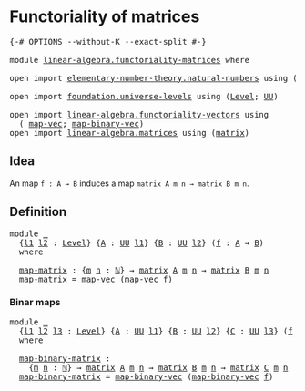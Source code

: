 # Functoriality of matrices

<pre class="Agda"><a id="38" class="Symbol">{-#</a> <a id="42" class="Keyword">OPTIONS</a> <a id="50" class="Pragma">--without-K</a> <a id="62" class="Pragma">--exact-split</a> <a id="76" class="Symbol">#-}</a>

<a id="81" class="Keyword">module</a> <a id="88" href="linear-algebra.functoriality-matrices.html" class="Module">linear-algebra.functoriality-matrices</a> <a id="126" class="Keyword">where</a>

<a id="133" class="Keyword">open</a> <a id="138" class="Keyword">import</a> <a id="145" href="elementary-number-theory.natural-numbers.html" class="Module">elementary-number-theory.natural-numbers</a> <a id="186" class="Keyword">using</a> <a id="192" class="Symbol">(</a><a id="193" href="elementary-number-theory.natural-numbers.html#1530" class="Datatype">ℕ</a><a id="194" class="Symbol">)</a>

<a id="197" class="Keyword">open</a> <a id="202" class="Keyword">import</a> <a id="209" href="foundation.universe-levels.html" class="Module">foundation.universe-levels</a> <a id="236" class="Keyword">using</a> <a id="242" class="Symbol">(</a><a id="243" href="Agda.Primitive.html#597" class="Postulate">Level</a><a id="248" class="Symbol">;</a> <a id="250" href="foundation-core.universe-levels.html#235" class="Primitive">UU</a><a id="252" class="Symbol">)</a>

<a id="255" class="Keyword">open</a> <a id="260" class="Keyword">import</a> <a id="267" href="linear-algebra.functoriality-vectors.html" class="Module">linear-algebra.functoriality-vectors</a> <a id="304" class="Keyword">using</a>
  <a id="312" class="Symbol">(</a> <a id="314" href="linear-algebra.functoriality-vectors.html#572" class="Function">map-vec</a><a id="321" class="Symbol">;</a> <a id="323" href="linear-algebra.functoriality-vectors.html#992" class="Function">map-binary-vec</a><a id="337" class="Symbol">)</a>
<a id="339" class="Keyword">open</a> <a id="344" class="Keyword">import</a> <a id="351" href="linear-algebra.matrices.html" class="Module">linear-algebra.matrices</a> <a id="375" class="Keyword">using</a> <a id="381" class="Symbol">(</a><a id="382" href="linear-algebra.matrices.html#839" class="Function">matrix</a><a id="388" class="Symbol">)</a>
</pre>
## Idea

An map `f : A → B` induces a map `matrix A m n → matrix B m n`.

## Definition

<pre class="Agda"><a id="492" class="Keyword">module</a> <a id="499" href="linear-algebra.functoriality-matrices.html#499" class="Module">_</a>
  <a id="503" class="Symbol">{</a><a id="504" href="linear-algebra.functoriality-matrices.html#504" class="Bound">l1</a> <a id="507" href="linear-algebra.functoriality-matrices.html#507" class="Bound">l2</a> <a id="510" class="Symbol">:</a> <a id="512" href="Agda.Primitive.html#597" class="Postulate">Level</a><a id="517" class="Symbol">}</a> <a id="519" class="Symbol">{</a><a id="520" href="linear-algebra.functoriality-matrices.html#520" class="Bound">A</a> <a id="522" class="Symbol">:</a> <a id="524" href="foundation-core.universe-levels.html#235" class="Primitive">UU</a> <a id="527" href="linear-algebra.functoriality-matrices.html#504" class="Bound">l1</a><a id="529" class="Symbol">}</a> <a id="531" class="Symbol">{</a><a id="532" href="linear-algebra.functoriality-matrices.html#532" class="Bound">B</a> <a id="534" class="Symbol">:</a> <a id="536" href="foundation-core.universe-levels.html#235" class="Primitive">UU</a> <a id="539" href="linear-algebra.functoriality-matrices.html#507" class="Bound">l2</a><a id="541" class="Symbol">}</a> <a id="543" class="Symbol">(</a><a id="544" href="linear-algebra.functoriality-matrices.html#544" class="Bound">f</a> <a id="546" class="Symbol">:</a> <a id="548" href="linear-algebra.functoriality-matrices.html#520" class="Bound">A</a> <a id="550" class="Symbol">→</a> <a id="552" href="linear-algebra.functoriality-matrices.html#532" class="Bound">B</a><a id="553" class="Symbol">)</a>
  <a id="557" class="Keyword">where</a>
  
  <a id="568" href="linear-algebra.functoriality-matrices.html#568" class="Function">map-matrix</a> <a id="579" class="Symbol">:</a> <a id="581" class="Symbol">{</a><a id="582" href="linear-algebra.functoriality-matrices.html#582" class="Bound">m</a> <a id="584" href="linear-algebra.functoriality-matrices.html#584" class="Bound">n</a> <a id="586" class="Symbol">:</a> <a id="588" href="elementary-number-theory.natural-numbers.html#1530" class="Datatype">ℕ</a><a id="589" class="Symbol">}</a> <a id="591" class="Symbol">→</a> <a id="593" href="linear-algebra.matrices.html#839" class="Function">matrix</a> <a id="600" href="linear-algebra.functoriality-matrices.html#520" class="Bound">A</a> <a id="602" href="linear-algebra.functoriality-matrices.html#582" class="Bound">m</a> <a id="604" href="linear-algebra.functoriality-matrices.html#584" class="Bound">n</a> <a id="606" class="Symbol">→</a> <a id="608" href="linear-algebra.matrices.html#839" class="Function">matrix</a> <a id="615" href="linear-algebra.functoriality-matrices.html#532" class="Bound">B</a> <a id="617" href="linear-algebra.functoriality-matrices.html#582" class="Bound">m</a> <a id="619" href="linear-algebra.functoriality-matrices.html#584" class="Bound">n</a>
  <a id="623" href="linear-algebra.functoriality-matrices.html#568" class="Function">map-matrix</a> <a id="634" class="Symbol">=</a> <a id="636" href="linear-algebra.functoriality-vectors.html#572" class="Function">map-vec</a> <a id="644" class="Symbol">(</a><a id="645" href="linear-algebra.functoriality-vectors.html#572" class="Function">map-vec</a> <a id="653" href="linear-algebra.functoriality-matrices.html#544" class="Bound">f</a><a id="654" class="Symbol">)</a>
</pre>
### Binar maps

<pre class="Agda"><a id="685" class="Keyword">module</a> <a id="692" href="linear-algebra.functoriality-matrices.html#692" class="Module">_</a>
  <a id="696" class="Symbol">{</a><a id="697" href="linear-algebra.functoriality-matrices.html#697" class="Bound">l1</a> <a id="700" href="linear-algebra.functoriality-matrices.html#700" class="Bound">l2</a> <a id="703" href="linear-algebra.functoriality-matrices.html#703" class="Bound">l3</a> <a id="706" class="Symbol">:</a> <a id="708" href="Agda.Primitive.html#597" class="Postulate">Level</a><a id="713" class="Symbol">}</a> <a id="715" class="Symbol">{</a><a id="716" href="linear-algebra.functoriality-matrices.html#716" class="Bound">A</a> <a id="718" class="Symbol">:</a> <a id="720" href="foundation-core.universe-levels.html#235" class="Primitive">UU</a> <a id="723" href="linear-algebra.functoriality-matrices.html#697" class="Bound">l1</a><a id="725" class="Symbol">}</a> <a id="727" class="Symbol">{</a><a id="728" href="linear-algebra.functoriality-matrices.html#728" class="Bound">B</a> <a id="730" class="Symbol">:</a> <a id="732" href="foundation-core.universe-levels.html#235" class="Primitive">UU</a> <a id="735" href="linear-algebra.functoriality-matrices.html#700" class="Bound">l2</a><a id="737" class="Symbol">}</a> <a id="739" class="Symbol">{</a><a id="740" href="linear-algebra.functoriality-matrices.html#740" class="Bound">C</a> <a id="742" class="Symbol">:</a> <a id="744" href="foundation-core.universe-levels.html#235" class="Primitive">UU</a> <a id="747" href="linear-algebra.functoriality-matrices.html#703" class="Bound">l3</a><a id="749" class="Symbol">}</a> <a id="751" class="Symbol">(</a><a id="752" href="linear-algebra.functoriality-matrices.html#752" class="Bound">f</a> <a id="754" class="Symbol">:</a> <a id="756" href="linear-algebra.functoriality-matrices.html#716" class="Bound">A</a> <a id="758" class="Symbol">→</a> <a id="760" href="linear-algebra.functoriality-matrices.html#728" class="Bound">B</a> <a id="762" class="Symbol">→</a> <a id="764" href="linear-algebra.functoriality-matrices.html#740" class="Bound">C</a><a id="765" class="Symbol">)</a>
  <a id="769" class="Keyword">where</a>

  <a id="778" href="linear-algebra.functoriality-matrices.html#778" class="Function">map-binary-matrix</a> <a id="796" class="Symbol">:</a>
    <a id="802" class="Symbol">{</a><a id="803" href="linear-algebra.functoriality-matrices.html#803" class="Bound">m</a> <a id="805" href="linear-algebra.functoriality-matrices.html#805" class="Bound">n</a> <a id="807" class="Symbol">:</a> <a id="809" href="elementary-number-theory.natural-numbers.html#1530" class="Datatype">ℕ</a><a id="810" class="Symbol">}</a> <a id="812" class="Symbol">→</a> <a id="814" href="linear-algebra.matrices.html#839" class="Function">matrix</a> <a id="821" href="linear-algebra.functoriality-matrices.html#716" class="Bound">A</a> <a id="823" href="linear-algebra.functoriality-matrices.html#803" class="Bound">m</a> <a id="825" href="linear-algebra.functoriality-matrices.html#805" class="Bound">n</a> <a id="827" class="Symbol">→</a> <a id="829" href="linear-algebra.matrices.html#839" class="Function">matrix</a> <a id="836" href="linear-algebra.functoriality-matrices.html#728" class="Bound">B</a> <a id="838" href="linear-algebra.functoriality-matrices.html#803" class="Bound">m</a> <a id="840" href="linear-algebra.functoriality-matrices.html#805" class="Bound">n</a> <a id="842" class="Symbol">→</a> <a id="844" href="linear-algebra.matrices.html#839" class="Function">matrix</a> <a id="851" href="linear-algebra.functoriality-matrices.html#740" class="Bound">C</a> <a id="853" href="linear-algebra.functoriality-matrices.html#803" class="Bound">m</a> <a id="855" href="linear-algebra.functoriality-matrices.html#805" class="Bound">n</a>
  <a id="859" href="linear-algebra.functoriality-matrices.html#778" class="Function">map-binary-matrix</a> <a id="877" class="Symbol">=</a> <a id="879" href="linear-algebra.functoriality-vectors.html#992" class="Function">map-binary-vec</a> <a id="894" class="Symbol">(</a><a id="895" href="linear-algebra.functoriality-vectors.html#992" class="Function">map-binary-vec</a> <a id="910" href="linear-algebra.functoriality-matrices.html#752" class="Bound">f</a><a id="911" class="Symbol">)</a>
</pre>
